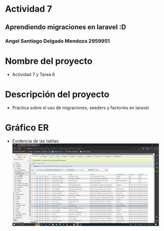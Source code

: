 # Actividad 7
## Aprendiendo migraciones en laravel :D
### Angel Santiago Delgado Mendoza 2959951

# Nombre del proyecto
- Actividad 7 y Tarea 6
# Descripción del proyecto
- Práctica sobre el uso de migraciones, seeders y factories en laravel
# Gráfico ER
- Evidencia de las tablas:
![Tabla de cursos](./images/cursosActividad7.jpg)

